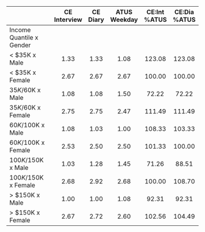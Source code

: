 
|                      | CE<br>Interview |  CE<br>Diary | ATUS<br>Weekday | CE:Int<br>%ATUS | CE:Dia<br>%ATUS |
| -------------------- | :----------: | :----------: | :----------: | :----------: | :----------: |
| Income Quantile x Gender |              |              |              |              |              |
|     < $35K x Male    |         1.33 |         1.33 |         1.08 |       123.08 |       123.08 |
|     < $35K x Female  |         2.67 |         2.67 |         2.67 |       100.00 |       100.00 |
|  $35K/$60K x Male    |         1.08 |         1.08 |         1.50 |        72.22 |        72.22 |
|  $35K/$60K x Female  |         2.75 |         2.75 |         2.47 |       111.49 |       111.49 |
|  $60K/$100K x Male   |         1.08 |         1.03 |         1.00 |       108.33 |       103.33 |
|  $60K/$100K x Female |         2.53 |         2.50 |         2.50 |       101.33 |       100.00 |
| $100K/$150K x Male   |         1.03 |         1.28 |         1.45 |        71.26 |        88.51 |
| $100K/$150K x Female |         2.68 |         2.92 |         2.68 |       100.00 |       108.70 |
|     > $150K x Male   |         1.00 |         1.00 |         1.08 |        92.31 |        92.31 |
|     > $150K x Female |         2.67 |         2.72 |         2.60 |       102.56 |       104.49 |

